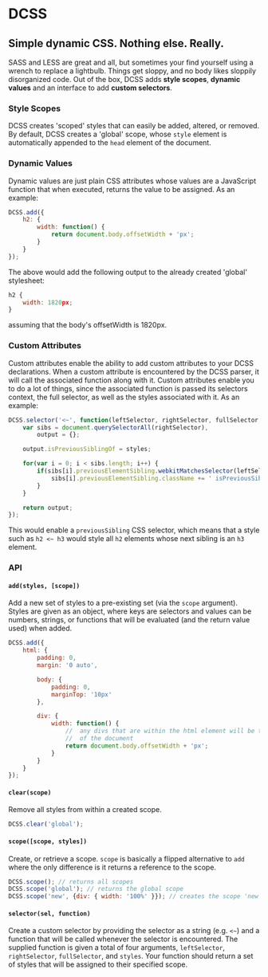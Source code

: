 # DCSS
## Simple dynamic CSS. Nothing else. Really.

SASS and LESS are great and all, but sometimes your find yourself using a wrench to
replace a lightbulb. Things get sloppy, and no body likes sloppily disorganized code.
Out of the box, DCSS adds **style scopes**, **dynamic values** and an interface to add
**custom selectors**.

### Style Scopes
DCSS creates 'scoped' styles that can easily be added, altered, or removed. By default,
DCSS creates a 'global' scope, whose `style` element is automatically appended to the
`head` element of the document.

### Dynamic Values
Dynamic values are just plain CSS attributes whose values are a JavaScript function that
when executed, returns the value to be assigned. As an example:

```JavaScript
DCSS.add({
	h2: {
		width: function() {
			return document.body.offsetWidth + 'px';
		}
	}
});
```

The above would add the following output to the already created 'global' stylesheet:

```JavaScript
h2 {
	width: 1820px;
}
```

assuming that the body's offsetWidth is 1820px.

### Custom Attributes
Custom attributes enable the ability to add custom attributes to your DCSS declarations.
When a custom attribute is encountered by the DCSS parser, it will call the associated
function along with it. Custom attributes enable you to do a lot of things, since the
associated function is passed its selectors context, the full selector, as well as the
styles associated with it. As an example:

```JavaScript
DCSS.selector('<~', function(leftSelector, rightSelector, fullSelector, styles) {
	var sibs = document.querySelectorAll(rightSelector),
		output = {};

	output.isPreviousSiblingOf = styles;

	for(var i = 0; i < sibs.length; i++) {
		if(sibs[i].previousElementSibling.webkitMatchesSelector(leftSelector)) {
			sibs[i].previousElementSibling.className += ' isPreviousSiblingOf';
		}
	}

	return output;
});
```

This would enable a `previousSibling` CSS selector, which means that a style such as
`h2 <~ h3` would style all `h2` elements whose next sibling is an `h3` element.

### API
#### `add(styles, [scope])`
Add a new set of styles to a pre-existing set (via the `scope` argument). Styles are
given as an object, where keys are selectors and values can be numbers, strings, or
functions that will be evaluated (and the return value used) when added.

```JavaScript
DCSS.add({
	html: {
		padding: 0,
		margin: '0 auto',

		body: {
			padding: 0,
			marginTop: '10px'
		},

		div: {
			width: function() {
				//	any divs that are within the html element will be the width
				//	of the document
				return document.body.offsetWidth + 'px';
			}
		}
	}
});
```

#### `clear(scope)`
Remove all styles from within a created scope.

```JavaScript
DCSS.clear('global');
```

#### `scope([scope, styles])`
Create, or retrieve a scope. `scope` is basically a flipped alternative to `add`
where the only difference is it returns a reference to the scope.

```JavaScript
DCSS.scope(); // returns all scopes
DCSS.scope('global'); // returns the global scope
DCSS.scope('new', {div: { width: '100%' }}); // creates the scope 'new' with a 'div' rule
```

#### `selector(sel, function)`
Create a custom selector by providing the selector as a string (e.g. `<~`) and a
function that will be called whenever the selector is encountered. The supplied
function is given a total of four arguments, `leftSelector`, `rightSelector`, `fullSelector`,
and `styles`. Your function should return a set of styles that will be assigned to their
specified scope.